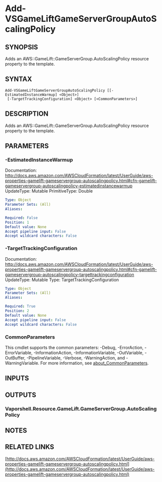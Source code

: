 # Add-VSGameLiftGameServerGroupAutoScalingPolicy

## SYNOPSIS
Adds an AWS::GameLift::GameServerGroup.AutoScalingPolicy resource property to the template.

## SYNTAX

```
Add-VSGameLiftGameServerGroupAutoScalingPolicy [[-EstimatedInstanceWarmup] <Object>]
 [-TargetTrackingConfiguration] <Object> [<CommonParameters>]
```

## DESCRIPTION
Adds an AWS::GameLift::GameServerGroup.AutoScalingPolicy resource property to the template.

## PARAMETERS

### -EstimatedInstanceWarmup
Documentation: http://docs.aws.amazon.com/AWSCloudFormation/latest/UserGuide/aws-properties-gamelift-gameservergroup-autoscalingpolicy.html#cfn-gamelift-gameservergroup-autoscalingpolicy-estimatedinstancewarmup
UpdateType: Mutable
PrimitiveType: Double

```yaml
Type: Object
Parameter Sets: (All)
Aliases:

Required: False
Position: 1
Default value: None
Accept pipeline input: False
Accept wildcard characters: False
```

### -TargetTrackingConfiguration
Documentation: http://docs.aws.amazon.com/AWSCloudFormation/latest/UserGuide/aws-properties-gamelift-gameservergroup-autoscalingpolicy.html#cfn-gamelift-gameservergroup-autoscalingpolicy-targettrackingconfiguration
UpdateType: Mutable
Type: TargetTrackingConfiguration

```yaml
Type: Object
Parameter Sets: (All)
Aliases:

Required: True
Position: 2
Default value: None
Accept pipeline input: False
Accept wildcard characters: False
```

### CommonParameters
This cmdlet supports the common parameters: -Debug, -ErrorAction, -ErrorVariable, -InformationAction, -InformationVariable, -OutVariable, -OutBuffer, -PipelineVariable, -Verbose, -WarningAction, and -WarningVariable. For more information, see [about_CommonParameters](http://go.microsoft.com/fwlink/?LinkID=113216).

## INPUTS

## OUTPUTS

### Vaporshell.Resource.GameLift.GameServerGroup.AutoScalingPolicy
## NOTES

## RELATED LINKS

[http://docs.aws.amazon.com/AWSCloudFormation/latest/UserGuide/aws-properties-gamelift-gameservergroup-autoscalingpolicy.html](http://docs.aws.amazon.com/AWSCloudFormation/latest/UserGuide/aws-properties-gamelift-gameservergroup-autoscalingpolicy.html)

